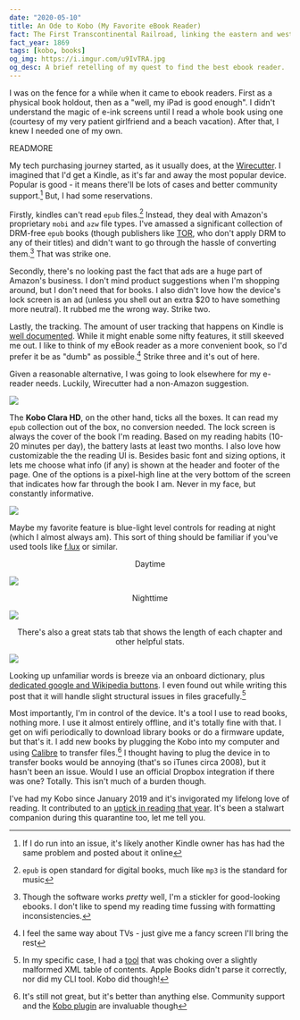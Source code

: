 ```yaml
---
date: "2020-05-10"
title: An Ode to Kobo (My Favorite eBook Reader)
fact: The First Transcontinental Railroad, linking the eastern and western United States, is completed at Promontory Summit, Utah with the golden spike.
fact_year: 1869
tags: [kobo, books]
og_img: https://i.imgur.com/u9IvTRA.jpg
og_desc: A brief retelling of my quest to find the best ebook reader.
---
```


I was on the fence for a while when it came to ebook readers. First as a physical book holdout, then as a "well, my iPad is good enough". I didn't understand the magic of e-ink screens until I read a whole book using one (courtesy of my very patient girlfriend and a beach vacation). After that, I knew I needed one of my own.

READMORE

My tech purchasing journey started, as it usually does, at the [Wirecutter](https://thewirecutter.com/reviews/amazon-kindle-is-the-best-ebook-reader/). I imagined that I'd get a Kindle, as it's far and away the most popular device. Popular is good - it means there'll be lots of cases and better community support.[^1] But, I had some reservations.

Firstly, kindles can't read `epub` files.[^2] Instead, they deal with Amazon's proprietary `mobi` and `azw` file types. I've amassed a significant collection of DRM-free `epub` books (though publishers like [TOR](https://www.tor.com/), who don't apply DRM to any of their titles) and didn't want to go through the hassle of converting them.[^3] That was strike one.

Secondly, there's no looking past the fact that ads are a huge part of Amazon's business. I don't mind product suggestions when I'm shopping around, but I don't need that for books. I also didn't love how the device's lock screen is an ad (unless you shell out an extra \$20 to have something more neutral). It rubbed me the wrong way. Strike two.

Lastly, the tracking. The amount of user tracking that happens on Kindle is [well documented](https://www.theverge.com/2020/1/31/21117217/amazon-kindle-tracking-page-turn-taps-e-reader-privacy-policy-security-whispersync). While it might enable some nifty features, it still skeeved me out. I like to think of my eBook reader as a more convenient book, so I'd prefer it be as "dumb" as possible.[^4] Strike three and it's out of here.

Given a reasonable alternative, I was going to look elsewhere for my e-reader needs. Luckily, Wirecutter had a non-Amazon suggestion.

![](https://i.imgur.com/qf8HD21.jpg)

The **Kobo Clara HD**, on the other hand, ticks all the boxes. It can read my `epub` collection out of the box, no conversion needed. The lock screen is always the cover of the book I'm reading. Based on my reading habits (10-20 minutes per day), the battery lasts at least two months. I also love how customizable the the reading UI is. Besides basic font and sizing options, it lets me choose what info (if any) is shown at the header and footer of the page. One of the options is a pixel-high line at the very bottom of the screen that indicates how far through the book I am. Never in my face, but constantly informative.

![](https://i.imgur.com/j47Q0Ac.jpg)

Maybe my favorite feature is blue-light level controls for reading at night (which I almost always am). This sort of thing should be familiar if you've used tools like [f.lux](https://justgetflux.com/) or similar.

<p style="text-align:center">Daytime</p>

![](https://i.imgur.com/8qTF6Jv.jpg)

<p style="text-align:center">Nighttime</p>

![](https://i.imgur.com/ytkPwER.jpg)

<p style="text-align:center">There's also a great stats tab that shows the length of each chapter and other helpful stats.</p>

![](https://i.imgur.com/xc5NqDm.jpg)

Looking up unfamiliar words is breeze via an onboard dictionary, plus [dedicated google and Wikipedia buttons](https://i.imgur.com/AGnkFOr.jpg). I even found out while writing this post that it will handle slight structural issues in files gracefully.[^5]

Most importantly, I'm in control of the device. It's a tool I use to read books, nothing more. I use it almost entirely offline, and it's totally fine with that. I get on wifi periodically to download library books or do a firmware update, but that's it. I add new books by plugging the Kobo into my computer and using [Calibre](https://calibre-ebook.com/) to transfer files.[^6] I thought having to plug the device in to transfer books would be annoying (that's so iTunes circa 2008), but it hasn't been an issue. Would I use an official Dropbox integration if there was one? Totally. This isn't much of a burden though.

I've had my Kobo since January 2019 and it's invigorated my lifelong love of reading. It contributed to an [uptick in reading that year](https://davidbrownman.com/blog/2020/02/11/my-favorite-media-of-the-year-2019-edition/#books). It's been a stalwart companion during this quarantine too, let me tell you.

[^1]: If I do run into an issue, it's likely another Kindle owner has has had the same problem and posted about it online
[^2]: `epub` is open standard for digital books, much like `mp3` is the standard for music
[^3]: Though the software works _pretty_ well, I'm a stickler for good-looking ebooks. I don't like to spend my reading time fussing with formatting inconsistencies.
[^4]: I feel the same way about TVs - just give me a fancy screen I'll bring the rest
[^5]: In my specific case, I had a [tool](https://github.com/xavdid/epub-wordcount) that was choking over a slightly malformed XML table of contents. Apple Books didn't parse it correctly, nor did my CLI tool. Kobo did though!
[^6]: It's still not great, but it's better than anything else. Community support and the [Kobo plugin](https://www.mobileread.com/forums/showthread.php?t=211135) are invaluable though
